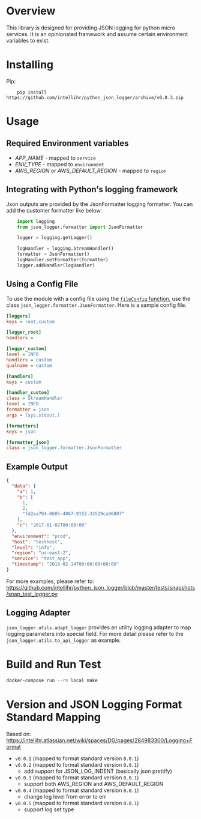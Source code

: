# Overview

This library is designed for providing JSON logging for python micro services.
It is an opinionated framework and assume certain environment variables to exist.

# Installing

Pip:

```
    pip install https://github.com/intellihr/python_json_logger/archive/v0.0.3.zip
```


# Usage

## Required Environment variables

- *APP_NAME* - mapped to `service`
- *ENV_TYPE* - mapped to `environment`
- *AWS_REGION* or *AWS_DEFAULT_REGION* - mapped to `region`

## Integrating with Python's logging framework

Json outputs are provided by the JsonFormatter logging formatter. You can add the customer formatter like below:

```python
    import logging
    from json_logger.formatter import JsonFormatter

    logger = logging.getLogger()

    logHandler = logging.StreamHandler()
    formatter = JsonFormatter()
    logHandler.setFormatter(formatter)
    logger.addHandler(logHandler)
```

## Using a Config File

To use the module with a config file using the [`fileConfig` function](https://docs.python.org/3/library/logging.config.html#logging.config.fileConfig), use the class `json_logger.formatter.JsonFormatter`. Here is a sample config file.

```ini
[loggers]
keys = root,custom

[logger_root]
handlers =

[logger_custom]
level = INFO
handlers = custom
qualname = custom

[handlers]
keys = custom

[handler_custom]
class = StreamHandler
level = INFO
formatter = json
args = (sys.stdout,)

[formatters]
keys = json

[formatter_json]
class = json_logger.formatter.JsonFormatter
```

## Example Output

```json
{
  "data": {
    "a": 1,
    "b": [
      1,
      2,
      "fd2ea794-8605-4067-9152-33529ca96807"
    ],
    "c": "2017-01-02T00:00:00"
  },
  "environment": "prod",
  "host": "testhost",
  "level": "info",
  "region": "us-east-2",
  "service": "test_app",
  "timestamp": "2018-02-14T00:00:00+00:00"
}
```

For more examples, please refer to: https://github.com/intellihr/python_json_logger/blob/master/tests/snapshots/snap_test_logger.py


## Logging Adapter

`json_logger.utils.adapt_logger` provides an utility logging adapter to map logging parameters
into special field. For more detail please refer to the `json_logger.utils.to_api_logger` as example.

# Build and Run Test

```bash
docker-compose run --rm local make
```


# Version and JSON Logging Format Standard Mapping

Based on: https://intellihr.atlassian.net/wiki/spaces/DG/pages/284983300/Logging+Format

- `v0.0.1` (mapped to format standard version `0.0.1`)
- `v0.0.2` (mapped to format standard version `0.0.1`)
  - add support for JSON_LOG_INDENT (basically json prettify)
- `v0.0.3` (mapped to format standard version `0.0.1`)
  - support both AWS_REGION and AWS_DEFAULT_REGION
- `v0.0.4` (mapped to format standard version `0.0.1`)
  - change log level from error to err
- `v0.0.5` (mapped to format standard version `0.0.1`)
  - support log set type
